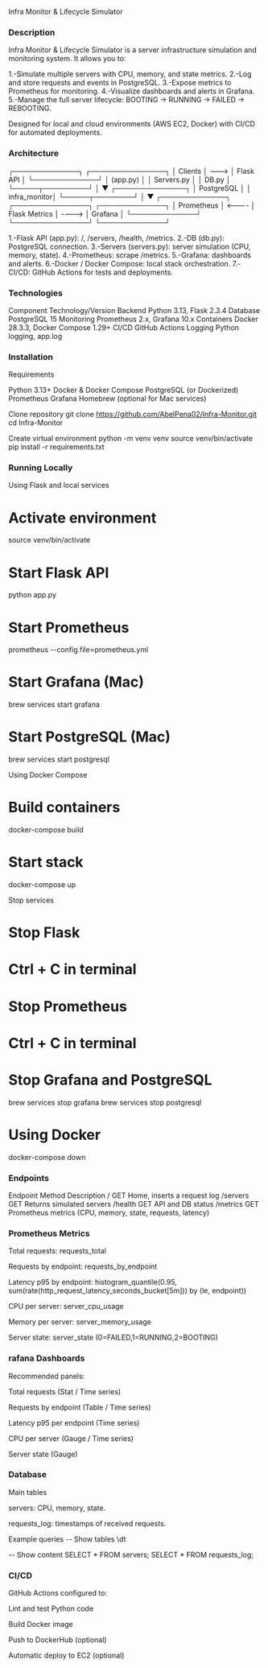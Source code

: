 Infra Monitor & Lifecycle Simulator

### Description ###

Infra Monitor & Lifecycle Simulator is a server infrastructure simulation and monitoring system. It allows you to:

1.-Simulate multiple servers with CPU, memory, and state metrics.
2.-Log and store requests and events in PostgreSQL.
3.-Expose metrics to Prometheus for monitoring.
4.-Visualize dashboards and alerts in Grafana.
5.-Manage the full server lifecycle: BOOTING → RUNNING → FAILED → REBOOTING.

Designed for local and cloud environments (AWS EC2, Docker) with CI/CD for automated deployments.

### Architecture ###
┌─────────────┐      ┌───────────────┐
│   Clients   │ ---> │   Flask API   │
└─────────────┘      │   (app.py)    │
                     │   Servers.py  │
                     │   DB.py       │
                     └─────┬─────────┘
                           │
                           ▼
                     ┌──────────────┐
                     │ PostgreSQL   │
                     │ infra_monitor│
                     └─────┬────────┘
                           │
                           ▼
┌─────────────┐       ┌───────────────┐       ┌─────────────┐
│ Prometheus  │ <---- │ Flask Metrics │ ----> │ Grafana     │
└─────────────┘       └───────────────┘       └─────────────┘


1.-Flask API (app.py): /, /servers, /health, /metrics.
2.-DB (db.py): PostgreSQL connection.
3.-Servers (servers.py): server simulation (CPU, memory, state).
4.-Prometheus: scrape /metrics.
5.-Grafana: dashboards and alerts.
6.-Docker / Docker Compose: local stack orchestration.
7.-CI/CD: GitHub Actions for tests and deployments.

### Technologies ###
Component	    Technology/Version
Backend	        Python 3.13, Flask 2.3.4
Database	    PostgreSQL 15
Monitoring	    Prometheus 2.x, Grafana 10.x
Containers	    Docker 28.3.3, Docker Compose 1.29+
CI/CD	        GitHub Actions
Logging	        Python logging, app.log


### Installation ###
Requirements

Python 3.13+
Docker & Docker Compose
PostgreSQL (or Dockerized)
Prometheus
Grafana
Homebrew (optional for Mac services)

Clone repository
git clone https://github.com/AbelPena02/Infra-Monitor.git
cd Infra-Monitor

Create virtual environment
python -m venv venv
source venv/bin/activate
pip install -r requirements.txt

### Running Locally ###
Using Flask and local services

# Activate environment
source venv/bin/activate

# Start Flask API
python app.py

# Start Prometheus
prometheus --config.file=prometheus.yml

# Start Grafana (Mac)
brew services start grafana

# Start PostgreSQL (Mac)
brew services start postgresql

Using Docker Compose

# Build containers
docker-compose build

# Start stack
docker-compose up

Stop services
# Stop Flask
# Ctrl + C in terminal

# Stop Prometheus
# Ctrl + C in terminal

# Stop Grafana and PostgreSQL
brew services stop grafana
brew services stop postgresql

# Using Docker
docker-compose down

### Endpoints ###
Endpoint	    Method	    Description
/	            GET	        Home, inserts a request log
/servers	    GET	        Returns simulated servers
/health	        GET	        API and DB status
/metrics	    GET	    Prometheus metrics (CPU, memory, state, requests, latency)


### Prometheus Metrics ###

Total requests: requests_total

Requests by endpoint: requests_by_endpoint

Latency p95 by endpoint: histogram_quantile(0.95, sum(rate(http_request_latency_seconds_bucket[5m])) by (le, endpoint))

CPU per server: server_cpu_usage

Memory per server: server_memory_usage

Server state: server_state (0=FAILED,1=RUNNING,2=BOOTING)

### rafana Dashboards ###

Recommended panels:

Total requests (Stat / Time series)

Requests by endpoint (Table / Time series)

Latency p95 per endpoint (Time series)

CPU per server (Gauge / Time series)

Server state (Gauge)

### Database ###
Main tables

servers: CPU, memory, state.

requests_log: timestamps of received requests.

Example queries
-- Show tables
\dt

-- Show content
SELECT * FROM servers;
SELECT * FROM requests_log;

### CI/CD ###

GitHub Actions configured to:

Lint and test Python code

Build Docker image

Push to DockerHub (optional)

Automatic deploy to EC2 (optional)
